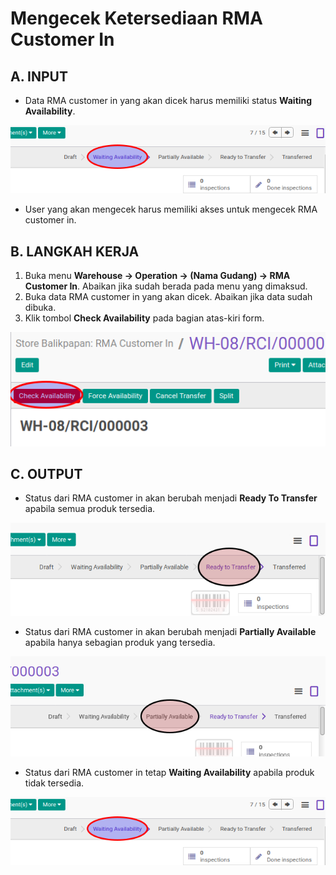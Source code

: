 # Mengecek Ketersediaan RMA Customer In

## A. INPUT

* Data RMA customer in yang akan dicek harus memiliki status **Waiting Availability**.

![](../../img/rma-customer-in/status-waiting.png)

* User yang akan mengecek harus memiliki akses untuk mengecek RMA customer in.

## B. LANGKAH KERJA

1. Buka menu **Warehouse -> Operation -> (Nama Gudang) -> RMA Customer In**. Abaikan jika sudah berada pada menu yang dimaksud.
2. Buka data RMA customer in yang akan dicek. Abaikan jika data sudah dibuka.
3. Klik tombol **Check Availability** pada bagian atas-kiri form.

![](../../img/rma-customer-in/tombol-check.png)

## C. OUTPUT

* Status dari RMA customer in akan berubah menjadi **Ready To Transfer** apabila semua produk tersedia.

![](../../img/rma-customer-in/status-ready-to-transfer.png)

* Status dari RMA customer in akan berubah menjadi **Partially Available** apabila hanya sebagian produk yang tersedia.

![](../../img/rma-customer-in/status-partial.png)

* Status dari RMA customer in tetap **Waiting Availability** apabila produk tidak tersedia.

![](../../img/rma-customer-in/status-waiting.png)
